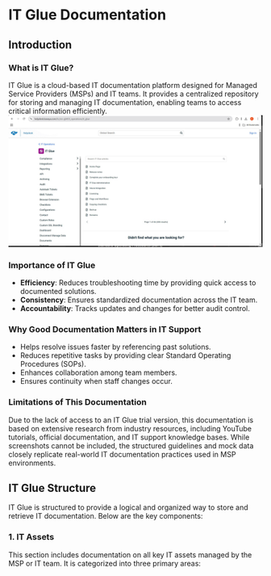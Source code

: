 # IT Glue Documentation

## Introduction

### What is IT Glue?
IT Glue is a cloud-based IT documentation platform designed for Managed Service Providers (MSPs) and IT teams. It provides a centralized repository for storing and managing IT documentation, enabling teams to access critical information efficiently.
![Screenshot](images/itglue0.jpg)
### Importance of IT Glue
- **Efficiency**: Reduces troubleshooting time by providing quick access to documented solutions.
- **Consistency**: Ensures standardized documentation across the IT team.
- **Accountability**: Tracks updates and changes for better audit control.

### Why Good Documentation Matters in IT Support
- Helps resolve issues faster by referencing past solutions.
- Reduces repetitive tasks by providing clear Standard Operating Procedures (SOPs).
- Enhances collaboration among team members.
- Ensures continuity when staff changes occur.

### Limitations of This Documentation
Due to the lack of access to an IT Glue trial version, this documentation is based on extensive research from industry resources, including YouTube tutorials, official documentation, and IT support knowledge bases. While screenshots cannot be included, the structured guidelines and mock data closely replicate real-world IT documentation practices used in MSP environments.

## IT Glue Structure
IT Glue is structured to provide a logical and organized way to store and retrieve IT documentation. Below are the key components:

### 1. IT Assets
This section includes documentation on all key IT assets managed by the MSP or IT team. It is categorized into three primary areas:
